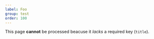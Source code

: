 ```yaml
---
label: Foo
group: test
order: 100
---
```


This page **cannot** be processed beacuse it _lacks_ a required key (`title`).
